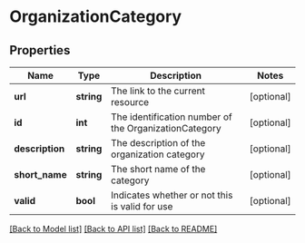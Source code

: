 # OrganizationCategory

## Properties
Name | Type | Description | Notes
------------ | ------------- | ------------- | -------------
**url** | **string** | The link to the current resource | [optional] 
**id** | **int** | The identification number of the OrganizationCategory | [optional] 
**description** | **string** | The description of the organization category | [optional] 
**short_name** | **string** | The short name of the category | [optional] 
**valid** | **bool** | Indicates whether or not this is valid for use | [optional] 

[[Back to Model list]](../../README.md#documentation-for-models) [[Back to API list]](../../README.md#documentation-for-api-endpoints) [[Back to README]](../../README.md)


